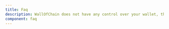 ```yaml
---
title: Faq
description: WallOfChain does not have any control over your wallet, that belongs only to you. Please do not share with others your seeds words, they can restore your account in the case it’s deleted, but they can also garantee access to your entire account. Your wallet is univocally identified by a wallet address.
component: faq
---
```

